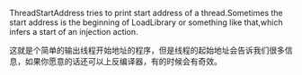 ThreadStartAddress tries to print start address of a thread.Sometimes the start address is the beginning of LoadLibrary or something like that,which infers a start of an injection action.

这就是个简单的输出线程开始地址的程序，但是线程的起始地址会告诉我们很多信息，如果你愿意的话还可以上反编译器，有的时候会有奇效。
